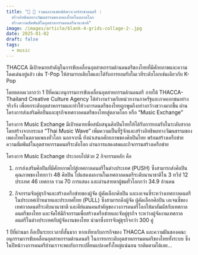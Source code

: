 ```yaml
---
title: "🎵 🎤 รวมผลงานซอฟต์พาวเวอร์สาขาดนตรี :
  สร้างอิทธิพลทางวัฒนธรรมของเพลงไทยในตลาดโลก
  สร้างความสัมพันธ์ในอุตสาหกรรมดนตรีนานาชาติ"
image: /images/article/blank-4-grids-collage-2-.jpg
date: 2025-01-02
draft: false
tags:
  - music
---
```

THACCA มีเป้าหมายสำคัญในการขับเคลื่อนอุตสาหกรรมด้านดนตรีของไทยที่มีศักยภาพและความโดดเด่นอยู่แล้ว เช่น T-Pop ให้สามารถเติบโตและได้รับการยอมรับในเวทีระดับโลกเช่นเดียวกับ K-Pop

โดยตลอดเวลากว่า 1 ปีที่คณะอนุกรรมการขับเคลื่อนอุตสาหกรรมด้านดนตรี ภายใต้ THACCA-Thailand Creative Culture Agency ได้ทำงานร่วมกับหน่วยงานภาครัฐและภาคเอกชนอย่างจริงจัง เพื่อยกระดับอุตสาหกรรมและทำให้วงการดนตรีของไทยถูกพูดถึงอย่างกว้างขวางมากขึ้น ผ่าน  โครงการส่งเสริมศิลปินและธุรกิจเทศกาลดนตรีของไทยสู่ตลาดโลก หรือ “Music Exchange”

โครงการ Music Exchange มีเป้าหมายเพื่อสนับสนุนศิลปินไทยให้ได้รับการยอมรับในระดับสากล โดยสร้างจากกระแส “Thai Music Wave” เพิ่มความเป็นที่รู้จักและสร้างอิทธิพลทางวัฒนธรรมของเพลงไทยในตลาดเพลงทั่วโลก นอกจากนี้ ยังนำเสนอศักยภาพของศิลปินไทย พร้อมสร้างเครือข่ายความสัมพันธ์ในอุตสาหกรรมดนตรีระดับโลก ผ่านการแสดงสดและกิจกรรมสร้างเครือข่าย

โครงการ Music Exchange ประกอบไปด้วย 2 กิจกรรมหลัก คือ 

1. การส่งเสริมศิลปินที่มีศักยภาพไปสู่เทศกาลดนตรีในต่างประเทศ (PUSH) ซึ่งสามารถส่งศิลปินคุณภาพของไทยกว่า 48 ศิลปิน ไปแสดงผลงานในเทศกาลดนตรีระดับนานาชาติใน 3 ทวีป 12 ประเทศ 46 เทศกาล รวม 70 การแสดง และผ่านสายตาผู้ชมทั่วโลกกว่า 34.9 ล้านคน 

2. กิจกรรมจับคู่ธุรกิจและสร้างเครือข่ายของผู้จัด ผู้คัดเลือกศิลปิน และเอเจนซี่ระหว่างเทศกาลดนตรีในประเทศเป้าหมายและประเทศไทย (PULL) ซึ่งสามารถดึงผู้จัด ผู้คัดเลือกศิลปิน เอเจนซี่ของเทศกาลดนตรีระดับนานาชาติ และคีย์แมนคนสำคัญของวงการดนตรีโลกให้มาสัมผัสกับเทศกาลดนตรีของไทย และจัดให้มีกิจกรรมเพื่อสร้างเครือข่ายและจับคู่ธุรกิจ ระหว่างผู้จัดงานเทศกาลดนตรีในต่างประเทศกับผู้จัดงานของไทย นำมาซึ่งการจับคู่ธุรกิจกว่า 300 คู่

1 ปีที่ผ่านมา ถือเป็นระยะเวลาที่สั้นมาก หากเทียบกับภารกิจของ THACCA และความฝันของคณะอนุกรรมการขับเคลื่อนอุตสาหกรรมด้านดนตรี ในการยกระดับอุตสาหกรรมดนตรีของไทยทั้งระบบ ซึ่งในปีหน้าวงการดนตรีบ้านเราจะพบกับการเปลี่ยนแปลงครั้งใหญ่แน่นอน รอติดตามได้เลย…
